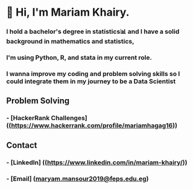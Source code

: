 # 👋 Hi, I'm Mariam Khairy. 
### I hold a bachelor's degree in statistics📊 and I have a solid background in mathematics and statistics,
### I'm using Python, R, and stata in my current role.
### I wanna improve my coding and problem solving skills so I could integrate them in my journey to be a Data Scientist


## Problem Solving
### - [HackerRank Challenges] ((https://www.hackerrank.com/profile/mariamhagag16))


## Contact
### - [LinkedIn] ((https://www.linkedin.com/in/mariam-khairy/))
### - [Email] (maryam.mansour2019@feps.edu.eg)
<!---
mariamkhairy-stat/mariamkhairy-stat is a ✨ special ✨ repository because its `README.md` (this file) appears on your GitHub profile.
You can click the Preview link to take a look at your changes.
--->
